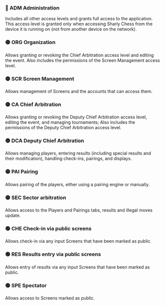 <!-- Do not edit this table manually, use script generate_access_levels_doc.py instead. -->

### 🔴 ADM Administration
Includes all other access levels and grants full access to the application. This access level is granted only when accessing Sharly Chess from the device it is running on (not from another device on the network).

### 🟡 ORG Organization
Allows granting or revoking the Chief Arbitration access level and editing the event. Also includes the permissions of the Screen Management access level.

### 🟡 SCR Screen Management
Allows management of Screens and the accounts that can access them.

### 🟡 CA Chief Arbitration
Allows granting or revoking the Deputy Chief Arbitration access level, editing the event, and managing tournaments; Also includes the permissions of the Deputy Chief Arbitration access level.

### 🟡 DCA Deputy Chief Arbitration
Allows managing players, entering results (including special results and their modification), handling check-ins, pairings, and displays.

### 🟡 PAI Pairing
Allows pairing of the players, either using a pairing engine or manually.

### 🟡 SEC Sector arbitration
Allows access to the Players and Pairings tabs, results and illegal moves update.

### 🟢 CHE Check-in via public screens
Allows check-in via any input Screens that have been marked as public.

### 🟢 RES Results entry via public screens
Allows entry of results via any input Screens that have been marked as public.

### 🟢 SPE Spectator
Allows access to Screens marked as public.

<!-- Generated by script generate_access_levels_doc.py on 2025-09-17 21:28 -->

